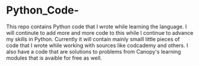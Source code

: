 # Python_Code-
This repo contains Python code that I wrote while learning the language. I will continute to add more and more code to this while I continue to advance my skills in Python. Currently it will contain mainly smaill little pieces of code that I wrote while working with sources like codcademy and others. I also have a code that are solutions to problems from Canopy's learning modules that is avaible for free as well. 
